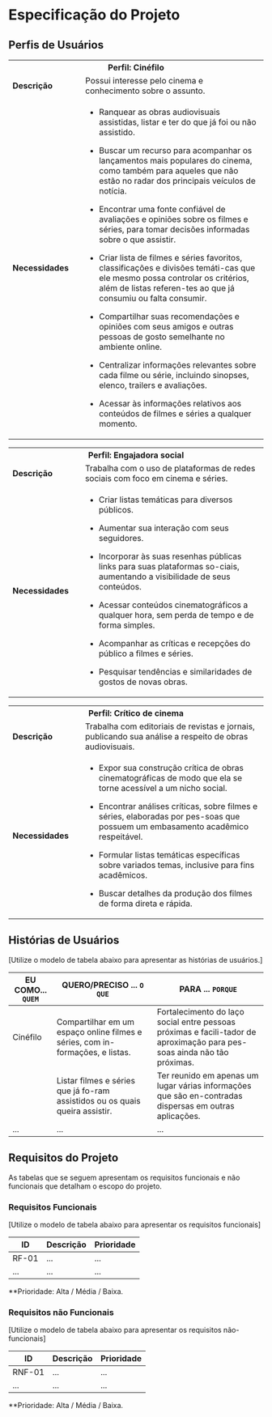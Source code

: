 # Especificação do Projeto

## Perfis de Usuários


<table>
<tbody>
<tr align=center>
<th colspan="2">Perfil: Cinéfilo </th>
</tr>
<tr>
<td width="150px"><b>Descrição</b></td>
<td width="600px">Possui interesse pelo cinema e conhecimento sobre o assunto.</td>
</tr>
<tr>
<td><b>Necessidades</b></td>
<td>

- Ranquear as obras audiovisuais assistidas, listar e ter do que já foi ou não assistido.
  
- Buscar um recurso para acompanhar os lançamentos mais populares do cinema, como também para aqueles que não estão no radar dos principais veículos de notícia.
  
- Encontrar uma fonte confiável de avaliações e opiniões sobre os filmes e séries, para tomar decisões informadas sobre o que assistir.
  
- Criar lista de filmes e séries favoritos, classificações e divisões temáti-cas que ele mesmo possa controlar os critérios, além de listas referen-tes ao que já consumiu ou falta consumir.
  
- Compartilhar suas recomendações e opiniões com seus amigos e outras pessoas de gosto semelhante no ambiente online.
  
- Centralizar informações relevantes sobre cada filme ou série, incluindo sinopses, elenco, trailers e avaliações.
  
- Acessar às informações relativos aos conteúdos de filmes e séries a qualquer momento.
  
</td>
</tr>
</tbody>
</table>


<table>
<tbody>
<tr align=center>
<th colspan="2">Perfil: Engajadora social </th>
</tr>
<tr>
<td width="150px"><b>Descrição</b></td>
<td width="600px">Trabalha com o uso de plataformas de redes sociais com foco em cinema e séries.</td>
</tr>
<tr>
<td><b>Necessidades</b></td>
<td>
  
- Criar listas temáticas para diversos públicos.
  
- Aumentar sua interação com seus seguidores.
  
- Incorporar às suas resenhas públicas links para suas plataformas so-ciais, aumentando a visibilidade de seus conteúdos.
  
- Acessar conteúdos cinematográficos a qualquer hora, sem perda de tempo e de forma simples.
  
- Acompanhar as críticas e recepções do público a filmes e séries.
  
- Pesquisar tendências e similaridades de gostos de novas obras.
  
</td>
</tr>
</tbody>
</table>


<table>
<tbody>
<tr align=center>
<th colspan="2">Perfil: Crítico de cinema </th>
</tr>
<tr>
<td width="150px"><b>Descrição</b></td>
<td width="600px">Trabalha com editoriais de revistas e jornais, publicando sua análise a respeito de obras audiovisuais.</td>
</tr>
<tr>
<td><b>Necessidades</b></td>
<td>

  
- Expor sua construção crítica de obras cinematográficas de modo que ela se torne acessível a um nicho social.
  
- Encontrar análises críticas, sobre filmes e séries, elaboradas por pes-soas que possuem um embasamento acadêmico respeitável.
  
- Formular listas temáticas específicas sobre variados temas, inclusive para fins acadêmicos.
  
- Buscar detalhes da produção dos filmes de forma direta e rápida.
  
</td>
</tr>
</tbody>
</table>




## Histórias de Usuários


[Utilize o modelo de tabela abaixo para apresentar as histórias de usuários.]

|EU COMO... `QUEM`   | QUERO/PRECISO ... `O QUE` |PARA ... `PORQUE`                 |
|--------------------|---------------------------|----------------------------------|
| Cinéfilo           | Compartilhar em um espaço online filmes e séries, com in-formações, e listas.| Fortalecimento do laço social entre pessoas próximas e facili-tador de aproximação para pes-soas ainda não tão próximas.|
|                    | Listar filmes e séries que já fo-ram assistidos ou os quais queira assistir.| Ter reunido em apenas um lugar várias informações que são en-contradas dispersas em outras aplicações.|
| ...                | ...                       | ...                              |

## Requisitos do Projeto

As tabelas que se seguem apresentam os requisitos funcionais e não funcionais que detalham o escopo do projeto.


### Requisitos Funcionais

[Utilize o modelo de tabela abaixo para apresentar os requisitos funcionais]

|ID    | Descrição                | Prioridade |
|-------|---------------------------------|----|
| RF-01 |  ...                    | ...   | 
|  ...  |  ...                    | ...   |

**Prioridade: Alta / Média / Baixa. 

### Requisitos não Funcionais

[Utilize o modelo de tabela abaixo para apresentar os requisitos não-funcionais]

|ID      | Descrição               |Prioridade |
|--------|-------------------------|----|
| RNF-01 |  ...                    | ...   | 
| ...    |  ...                    | ...   | 

**Prioridade: Alta / Média / Baixa. 

